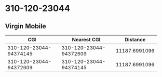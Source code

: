 # 310-120-23044
## Virgin Mobile


| CGI | Nearest CGI | Distance |
|-----|-------------|----------|
| 310-120-23044-94374145 | 310-120-23044-94372609 | 11187.6991096 |
| 310-120-23044-94372609 | 310-120-23044-94374145 | 11187.6991096 |
